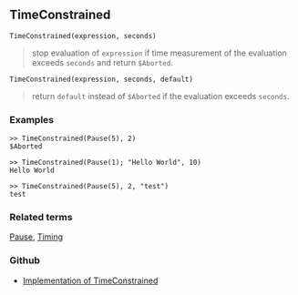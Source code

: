 ## TimeConstrained

```
TimeConstrained(expression, seconds)
```

> stop evaluation of `expression` if time measurement of the evaluation exceeds `seconds` and return `$Aborted`.
 
```
TimeConstrained(expression, seconds, default)
```

> return `default` instead of `$Aborted` if the evaluation exceeds `seconds`.

### Examples

```    
>> TimeConstrained(Pause(5), 2)
$Aborted

>> TimeConstrained(Pause(1); "Hello World", 10)
Hello World

>> TimeConstrained(Pause(5), 2, "test")
test
```

### Related terms 
[Pause](Pause.md), [Timing](Timing.md)

### Github

* [Implementation of TimeConstrained](https://github.com/axkr/symja_android_library/blob/master/symja_android_library/matheclipse-core/src/main/java/org/matheclipse/core/builtin/Programming.java#L2825) 
